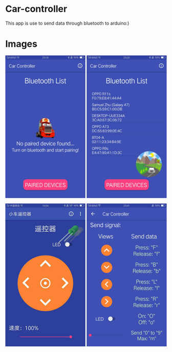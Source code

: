 # Car-controller
This app is use to send data through bluetooth to arduino:)

# Images
<img src="images/controller1.jpg" width=250> <img src="images/controller2.jpg" width=250>

<img src="images/controller3.jpg" width=250> <img src="images/controller4.jpg" width=250>
